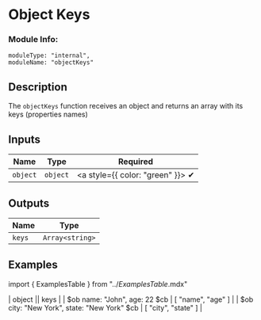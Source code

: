 # Object Keys
### Module Info: 
```
moduleType: "internal",
moduleName: "objectKeys"
```

## Description
The `objectKeys` function receives an object and returns an array with its keys (properties names)

## Inputs
| Name | Type | Required
|------|------|:-----:|
| `object` | `object` | <a style={{ color: "green" }}> ✔ </a>


## Outputs
| Name | Type |
|------|------|
| `keys` | `Array<string>` |


## Examples

import { ExamplesTable } from "../_ExamplesTable_.mdx"

<ExamplesTable>
| object || keys |
| $ob name: "John", age: 22 $cb | [ "name", "age" ] |
| $ob city: "New York", state: "New York"  $cb | [ "city", "state" ] |
</ExamplesTable>
